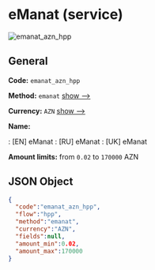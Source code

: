 
# eManat (service) 
![emanat_azn_hpp](https://static.openfintech.io/payment_methods/emanat_azn_hpp/logo.svg?w=400&c=v0.59.26#w200)  

## General 
 
**Code:** `emanat_azn_hpp` 
 
**Method:** `emanat` 
 [show -->](/payment-methods/emanat/) 
 
**Currency:** `AZN` [show -->](/currencies/AZN/) 
 
**Name:** 
 
:	[EN] eManat 
:	[RU] eManat 
:	[UK] eManat 
 
**Amount limits:** from `0.02` to `170000` AZN 

## JSON Object 

```json
{
  "code":"emanat_azn_hpp",
  "flow":"hpp",
  "method":"emanat",
  "currency":"AZN",
  "fields":null,
  "amount_min":0.02,
  "amount_max":170000
}
```  
